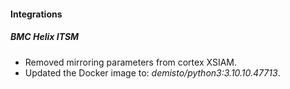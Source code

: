 
#### Integrations
##### BMC Helix ITSM
- Removed mirroring parameters from cortex XSIAM.
- Updated the Docker image to: *demisto/python3:3.10.10.47713*.
